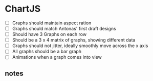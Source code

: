 # ChartJS

 - [ ] Graphs should maintain aspect ration
 - [ ] Graphs should match Antonas' first draft designs
 - [ ] Should have 3 Graphs on each row
 - [ ] Should be a 3 x 4 matrix of graphs, showing different data
 - [ ] Graphs should not jitter, ideally smoothly move across the x axis
 - [ ] All graphs should be a bar graph
 - [ ] Animations when a graph comes into view 
 
## notes

